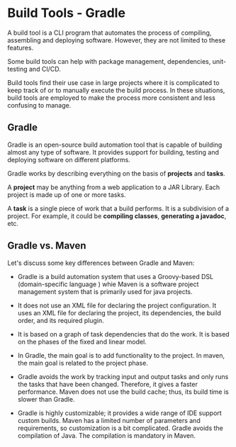 # Build Tools - Gradle
A build tool is a CLI program that automates the process of compiling, assembling and deploying software.
However, they are not limited to these features.

Some build tools can help with package management, dependencies, unit-testing and CI/CD.

Build tools find their use case in large projects where it is complicated to keep track of or to manually execute the build process.
In these situations, build tools are employed to make the process more consistent and less confusing to manage.

## Gradle
Gradle is an open-source build automation tool that is capable of building almost any type of software.
It provides support for building, testing and deploying software on different platforms.

Gradle works by describing everything on the basis of **projects** and **tasks**.

A **project** may be anything from a web application to a JAR Library. Each project is made up of one or more tasks.

A **task** is a single piece of work that a build performs. It is a subdivision of a project. For example, it could be **compiling classes**, **generating a javadoc**, etc.

## Gradle vs. Maven

Let's discuss some key differences between Gradle and Maven:

- Gradle is a build automation system that uses a Groovy-based DSL (domain-specific language ) whie Maven is a software project management system that is primarily used for java projects.

- It does not use an XML file for declaring the project configuration. 	It uses an XML file for declaring the project, its dependencies, the build order, and its required plugin.

- It is based on a graph of task dependencies that do the work. 	It is based on the phases of the fixed and linear model.

- In Gradle, the main goal is to add functionality to the project. 	In maven, the main goal is related to the project phase.

- Gradle avoids the work by tracking input and output tasks and only runs the tasks that have been changed. Therefore, it gives a faster performance.
 Maven does not use the build cache; thus, its build time is slower than Gradle.

- Gradle is highly customizable; it provides a wide range of IDE support custom builds. Maven has a limited number of parameters and requirements, so customization is a bit complicated.
Gradle avoids the compilation of Java. 	The compilation is mandatory in Maven.

